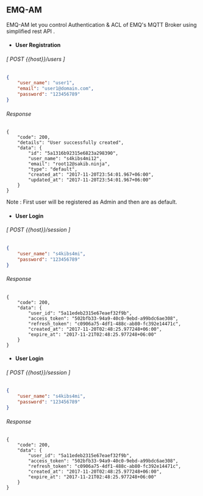## EMQ-AM
EMQ-AM let you control Authentication & ACL of EMQ's MQTT Broker using simplified rest API
.

* #### User Registration

###### [ POST {{host}}/users ]
```json
{
	"user_name": "user1",
	"email": "user1@domain.com",
	"password": "123456789"
}
```
###### Response
```
{
    "code": 200,
    "details": "User successfully created",
    "data": {
        "id": "5a1316b92315e6823a298390",
        "user_name": "s4kibs4mi12",
        "email": "root12@sakib.ninja",
        "type": "default",
        "created_at": "2017-11-20T23:54:01.967+06:00",
        "updated_at": "2017-11-20T23:54:01.967+06:00"
    }
}
```
Note : First user will be registered as Admin and then are as default.

* #### User Login

###### [ POST {{host}}/session ]
```json
{
	"user_name": "s4kibs4mi",
	"password": "123456789"
}
```
###### Response
```
{
    "code": 200,
    "data": {
        "user_id": "5a11edeb2315e67eaef32f9b",
        "access_token": "502bfb33-94a9-40c0-9ebd-a99bdc6ae308",
        "refresh_token": "c0906a75-4df1-488c-ab80-fc392e14471c",
        "created_at": "2017-11-20T02:48:25.977248+06:00",
        "expire_at": "2017-11-21T02:48:25.977248+06:00"
    }
}
```

* #### User Login

###### [ POST {{host}}/session ]
```json
{
	"user_name": "s4kibs4mi",
	"password": "123456789"
}
```
###### Response
```
{
    "code": 200,
    "data": {
        "user_id": "5a11edeb2315e67eaef32f9b",
        "access_token": "502bfb33-94a9-40c0-9ebd-a99bdc6ae308",
        "refresh_token": "c0906a75-4df1-488c-ab80-fc392e14471c",
        "created_at": "2017-11-20T02:48:25.977248+06:00",
        "expire_at": "2017-11-21T02:48:25.977248+06:00"
    }
}
```
